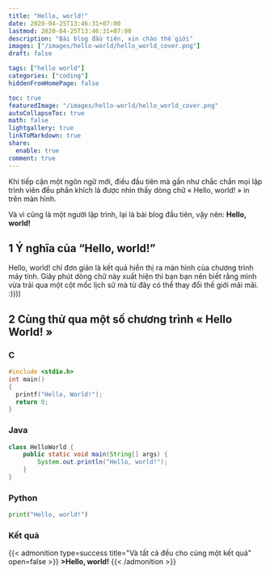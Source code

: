 ```yaml
---
title: "Hello, world!"
date: 2020-04-25T13:46:31+07:00
lastmod: 2020-04-25T13:46:31+07:00
description: "Bài blog đầu tiên, xin chào thế giới"
images: ["/images/hello-world/hello_world_cover.png"]
draft: false

tags: ["hello world"]
categories: ["coding"]
hiddenFromHomePage: false

toc: true
featuredImage: "/images/hello-world/hello_world_cover.png"
autoCollapseToc: true
math: false
lightgallery: true
linkToMarkdown: true
share:
  enable: true
comment: true
---
```


Khi tiếp cận một ngôn ngữ mới, điều đầu tiên mà gần như chắc chắn mọi lập trình viên đều phần khích là được nhìn thấy dòng chữ « Hello, world! » in trên màn hình.

Và vì cũng là một người lập trình, lại là bài blog đầu tiên, vậy nên: **Hello, world!**
<!--more-->

## 1 Ý nghĩa của “Hello, world!”
Hello, world! chỉ đơn giản là kết quả hiển thị ra màn hình của chương trình máy tính.
Giây phút dòng chữ này xuất hiện thì bạn bạn nên biết rằng mình vừa trải qua một cột mốc lịch sử mà từ đây có thể thay đổi thế giới mãi mãi. :))))

## 2 Cùng thử qua một số chương trình « **Hello World!** »

### C
```c
#include <stdio.h>
int main()
{
  printf("Hello, World!");
  return 0;
}
```

### Java
```java
class HelloWorld {
    public static void main(String[] args) {
        System.out.println("Hello, world!");
    }
}
```

### Python
```python
print("Hello, world!")
```

### Kết quả
{{< admonition type=success title="Và tất cả đều cho cùng một kết quả" open=false >}}
**>Hello, world!**
{{< /admonition >}}
